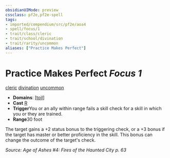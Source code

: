 ```yaml
---
obsidianUIMode: preview
cssclass: pf2e,pf2e-spell
tags:
- imported/compendium/src/pf2e/aoa4
- spell/focus/1
- trait/class/cleric
- trait/school/divination
- trait/rarity/uncommon
aliases: ["Practice Makes Perfect"]
---
```

# Practice Makes Perfect *Focus 1*   
[cleric](rules/traits/cleric.md)  [divination](divination.md)  [uncommon](uncommon.md)  

- **Domains**: [[toil](../setting/domains.md#Toil)]
- **Cast** [R](chapter-9-playing-the-game.md#Actions "Reaction") 
- **Trigger**You or an ally within range fails a skill check for a skill in which you or they are trained.
- **Range**30 foot

The target gains a +2 status bonus to the triggering check, or a +3 bonus if the target has master or better proficiency in the skill. This bonus can change the outcome of the target's check.

*Source: Age of Ashes #4: Fires of the Haunted City p. 63*